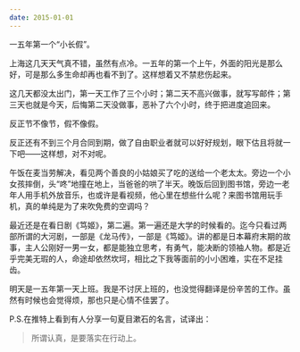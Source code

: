 ```yaml
---
date: 2015-01-01
---
```


一五年第一个“小长假”。

上海这几天天气真不错，虽然有点冷。一五年的第一个上午，外面的阳光是那么好，可是那么多生命却再也看不到了。这样想着又不禁悲伤起来。

这几天都没太出门，第一天工作了三个小时；第二天不高兴做事，就写写邮件；第三天也就是今天，后悔第二天没做事，恶补了六个小时，终于把进度追回来。

反正节不像节，假不像假。

反正还有不到三个月合同到期，做了自由职业者就可以好好规划，眼下估且将就一下吧——这样想，对不对呢。

午饭在麦当劳解决，看见两个善良的小姑娘买了吃的送给一个老太太。旁边一个小女孩摔倒，头“咚”地撞在地上，当爸爸的哄了半天。晚饭后回到图书馆，旁边一老年人用手机外放音乐，也或许是看视频，他心里在想些什么呢？来图书馆用玩手机，真的单纯是为了来吹免费的空调吗？

最近还是在看日剧《笃姬》，第二遍。第一遍还是大学的时候看的。迄今只看过两部所谓的大河剧，一部是《龙马传》，一部是《笃姬》。讲的都是日本幕府末期的故事，主人公刚好一男一女，都是能独立思考，有勇气，能决断的领袖人物。都是近乎完美无瑕的人，命途却依然坎坷，相比之下我等面前的小小困难，实在不足挂齿。

明天是一五年第一天上班。我是不讨厌上班的，也没觉得翻译是份辛苦的工作。虽然有时候也会觉得烦，那也只是心情不佳罢了。

P.S.在推特上看到有人分享一句夏目漱石的名言，试译出：
> 所谓认真，是要落实在行动上。
